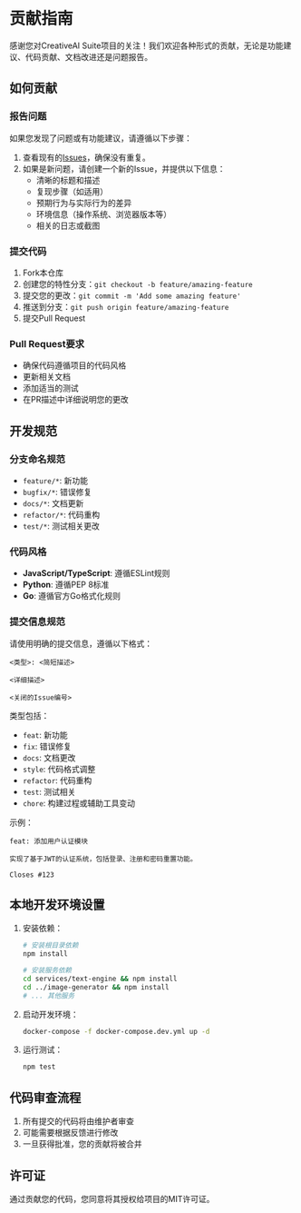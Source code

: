 # 贡献指南

感谢您对CreativeAI Suite项目的关注！我们欢迎各种形式的贡献，无论是功能建议、代码贡献、文档改进还是问题报告。

## 如何贡献

### 报告问题

如果您发现了问题或有功能建议，请遵循以下步骤：

1. 查看现有的[Issues](https://github.com/yourusername/creative-ai-suite/issues)，确保没有重复。
2. 如果是新问题，请创建一个新的Issue，并提供以下信息：
   - 清晰的标题和描述
   - 复现步骤（如适用）
   - 预期行为与实际行为的差异
   - 环境信息（操作系统、浏览器版本等）
   - 相关的日志或截图

### 提交代码

1. Fork本仓库
2. 创建您的特性分支：`git checkout -b feature/amazing-feature`
3. 提交您的更改：`git commit -m 'Add some amazing feature'`
4. 推送到分支：`git push origin feature/amazing-feature`
5. 提交Pull Request

### Pull Request要求

- 确保代码遵循项目的代码风格
- 更新相关文档
- 添加适当的测试
- 在PR描述中详细说明您的更改

## 开发规范

### 分支命名规范

- `feature/*`: 新功能
- `bugfix/*`: 错误修复
- `docs/*`: 文档更新
- `refactor/*`: 代码重构
- `test/*`: 测试相关更改

### 代码风格

- **JavaScript/TypeScript**: 遵循ESLint规则
- **Python**: 遵循PEP 8标准
- **Go**: 遵循官方Go格式化规则

### 提交信息规范

请使用明确的提交信息，遵循以下格式：

```
<类型>: <简短描述>

<详细描述>

<关闭的Issue编号>
```

类型包括：
- `feat`: 新功能
- `fix`: 错误修复
- `docs`: 文档更改
- `style`: 代码格式调整
- `refactor`: 代码重构
- `test`: 测试相关
- `chore`: 构建过程或辅助工具变动

示例：
```
feat: 添加用户认证模块

实现了基于JWT的认证系统，包括登录、注册和密码重置功能。

Closes #123
```

## 本地开发环境设置

1. 安装依赖：
   ```bash
   # 安装根目录依赖
   npm install

   # 安装服务依赖
   cd services/text-engine && npm install
   cd ../image-generator && npm install
   # ... 其他服务
   ```

2. 启动开发环境：
   ```bash
   docker-compose -f docker-compose.dev.yml up -d
   ```

3. 运行测试：
   ```bash
   npm test
   ```

## 代码审查流程

1. 所有提交的代码将由维护者审查
2. 可能需要根据反馈进行修改
3. 一旦获得批准，您的贡献将被合并

## 许可证

通过贡献您的代码，您同意将其授权给项目的MIT许可证。 